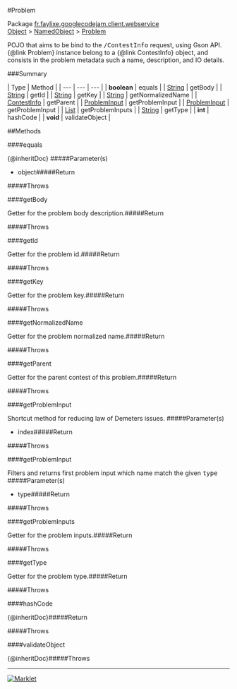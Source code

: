 #Problem

Package [fr.faylixe.googlecodejam.client.webservice](README.md)<br>
[Object](../../../../java/langObject.md) > [NamedObject](commonNamedObject.md) > [Problem](Problem.md)

<p>POJO that aims to be bind to the <tt>/ContestInfo</tt>
 request, using Gson API. {@link Problem} instance belong
 to a {@link ContestInfo} object, and consists in the problem
 metadata such a name, description, and IO details.</p>

###Summary


| Type | Method |
| --- | --- | --- |
| **boolean** | equals |
| [String](../../../../java/langString.md) | getBody |
| [String](../../../../java/langString.md) | getId |
| [String](../../../../java/langString.md) | getKey |
| [String](../../../../java/langString.md) | getNormalizedName |
| [ContestInfo](ContestInfo.md) | getParent |
| [ProblemInput](ProblemInput.md) | getProblemInput |
| [ProblemInput](ProblemInput.md) | getProblemInput |
| [List](../../../../java/utilList.md) | getProblemInputs |
| [String](../../../../java/langString.md) | getType |
| **int** | hashCode |
| **void** | validateObject |

##Methods

####equals


{@inheritDoc}
#####Parameter(s)


* object#####Return


#####Throws


####getBody


Getter for the problem body description.#####Return


#####Throws


####getId


Getter for the problem id.#####Return


#####Throws


####getKey


Getter for the problem key.#####Return


#####Throws


####getNormalizedName


Getter for the problem normalized name.#####Return


#####Throws


####getParent


Getter for the parent contest of this problem.#####Return


#####Throws


####getProblemInput


Shortcut method for reducing law of Demeters issues.
#####Parameter(s)


* index#####Return


#####Throws


####getProblemInput


Filters and returns first problem input which name
 match the given <tt>type</tt>
#####Parameter(s)


* type#####Return


#####Throws


####getProblemInputs


Getter for the problem inputs.#####Return


#####Throws


####getType


Getter for the problem type.#####Return


#####Throws


####hashCode


{@inheritDoc}#####Return


#####Throws


####validateObject


{@inheritDoc}#####Throws


---
[![Marklet](https://img.shields.io/badge/Generated%20by-Marklet-green.svg)](https://github.com/Faylixe/marklet)